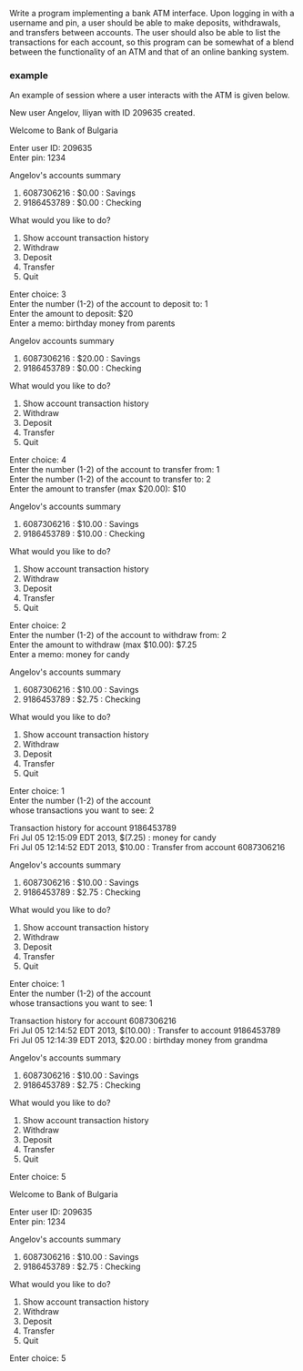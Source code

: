 Write a program implementing a bank ATM interface. Upon logging in with a 
username and pin, a user should be able to make deposits, withdrawals, and 
transfers between accounts. The user should also be able to list the 
transactions for each account, so this program can be somewhat of a blend 
between the functionality of an ATM and that of an online banking system.

### example ###
An example of session where a user interacts with the ATM is given below.

New user Angelov, Iliyan with ID 209635 created.  
  
  
Welcome to Bank of Bulgaria  
  
Enter user ID: 209635  
Enter pin: 1234  
  
  
Angelov's accounts summary  
1) 6087306216 : $0.00 : Savings  
2) 9186453789 : $0.00 : Checking  
  
What would you like to do?  
  1) Show account transaction history  
  2) Withdraw  
  3) Deposit  
  4) Transfer  
  5) Quit  
  
Enter choice: 3  
Enter the number (1-2) of the account to deposit to: 1  
Enter the amount to deposit: $20  
Enter a memo: birthday money from parents  
  
  
Angelov accounts summary  
1) 6087306216 : $20.00 : Savings  
2) 9186453789 : $0.00 : Checking  
  
What would you like to do?  
  1) Show account transaction history  
  2) Withdraw  
  3) Deposit  
  4) Transfer  
  5) Quit  
  
Enter choice: 4  
Enter the number (1-2) of the account to transfer from: 1  
Enter the number (1-2) of the account to transfer to: 2  
Enter the amount to transfer (max $20.00): $10  
  
  
Angelov's accounts summary  
1) 6087306216 : $10.00 : Savings  
2) 9186453789 : $10.00 : Checking  
  
What would you like to do?  
  1) Show account transaction history  
  2) Withdraw  
  3) Deposit  
  4) Transfer  
  5) Quit  
  
Enter choice: 2  
Enter the number (1-2) of the account to withdraw from: 2  
Enter the amount to withdraw (max $10.00): $7.25  
Enter a memo: money for candy  
  
  
Angelov's accounts summary  
1) 6087306216 : $10.00 : Savings   
2) 9186453789 : $2.75 : Checking  
  
What would you like to do?  
  1) Show account transaction history  
  2) Withdraw  
  3) Deposit  
  4) Transfer  
  5) Quit  
  
Enter choice: 1  
Enter the number (1-2) of the account  
whose transactions you want to see: 2  
  
Transaction history for account 9186453789  
Fri Jul 05 12:15:09 EDT 2013, $(7.25) : money for candy  
Fri Jul 05 12:14:52 EDT 2013, $10.00 : Transfer from account 6087306216  
  
  
  
Angelov's accounts summary  
1) 6087306216 : $10.00 : Savings  
2) 9186453789 : $2.75 : Checking  
  
What would you like to do?  
  1) Show account transaction history  
  2) Withdraw  
  3) Deposit  
  4) Transfer  
  5) Quit  
  
Enter choice: 1  
Enter the number (1-2) of the account  
whose transactions you want to see: 1  
  
Transaction history for account 6087306216  
Fri Jul 05 12:14:52 EDT 2013, $(10.00) : Transfer to account 9186453789  
Fri Jul 05 12:14:39 EDT 2013, $20.00 : birthday money from grandma  
  
  
  
Angelov's accounts summary  
1) 6087306216 : $10.00 : Savings  
2) 9186453789 : $2.75 : Checking  
  
What would you like to do?  
  1) Show account transaction history  
  2) Withdraw  
  3) Deposit  
  4) Transfer  
  5) Quit  
  
Enter choice: 5  
  
  
Welcome to Bank of Bulgaria
  
Enter user ID: 209635  
Enter pin: 1234  
  
  
Angelov's accounts summary  
1) 6087306216 : $10.00 : Savings  
2) 9186453789 : $2.75 : Checking  
  
What would you like to do?  
  1) Show account transaction history  
  2) Withdraw  
  3) Deposit  
  4) Transfer  
  5) Quit  
  
Enter choice: 5  

